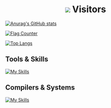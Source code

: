  <div align="center">
  <h1> <img src="https://profile-counter.glitch.me/Douglas2oo/count.svg"> Visitors
    </h1>
</div>

[![Anurag's GitHub stats](https://github-readme-stats.vercel.app/api?username=Douglas2oo&show_icons=true&hide=stars)](https://github.com/anuraghazra/github-readme-stats)

<a href="https://info.flagcounter.com/1NMB"><img src="https://s01.flagcounter.com/count2/1NMB/bg_FFFFFF/txt_000000/border_CCCCCC/columns_2/maxflags_6/viewers_0/labels_0/pageviews_1/flags_0/percent_0/" alt="Flag Counter" border="0"></a>

[![Top Langs](https://github-readme-stats.vercel.app/api/top-langs/?username=Douglas2oo&layout=compact)](https://github.com/anuraghazra/github-readme-stats)

## Tools & Skills

[![My Skills](https://skillicons.dev/icons?i=js,html,css,python,vue,java,latex,matlab,mysql,pytorch,tensorflow,git,nodejs,postman&perline=7)](https://skillicons.dev)

## Compilers & Systems
[![My Skills](https://skillicons.dev/icons?i=pycharm,vscode,windows,linux,ubuntu)](https://skillicons.dev)
